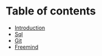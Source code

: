 # Table of contents

* [Introduction](README.md)
* [Sql](Database/sql.md)
* [Git](Git/git.md)
* [Freemind](Philosophies/freemind.md)
